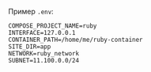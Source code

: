 Пример `.env`:

```shell
COMPOSE_PROJECT_NAME=ruby
INTERFACE=127.0.0.1
CONTAINER_PATH=/home/me/ruby-container
SITE_DIR=app
NETWORK=ruby_network
SUBNET=11.100.0.0/24
```